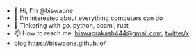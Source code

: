 - 👋 Hi, I’m @biswaone
- 👀 I’m interested about everything computers can do
- 🌱 Tinkering with go, python, ocaml, rust
- 📫 How to reach me: biswaprakash444@gmail.com, [twitter/x](www.x.com/biswaprakash14)
- blog https://biswaone.github.io/ 
<!---
biswaone/biswaone is a ✨ special ✨ repository because its `README.md` (this file) appears on your GitHub profile.
You can click the Preview link to take a look at your changes.
--->
